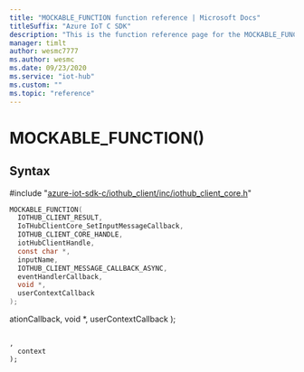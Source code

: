 ```yaml
---                             
title: "MOCKABLE_FUNCTION function reference | Microsoft Docs" 
titleSuffix: "Azure IoT C SDK"            
description: "This is the function reference page for the MOCKABLE_FUNCTION() function in the Azure IoT C SDK. This SDK is used with Azure IoT Hub and Azure IoT Hub Device Provisioning Service"            
manager: timlt                 
author: wesmc7777              
ms.author: wesmc               
ms.date: 09/23/2020                    
ms.service: "iot-hub"             
ms.custom: ""                
ms.topic: "reference"        
---                            
```


# MOCKABLE_FUNCTION()

## Syntax

\#include "[azure-iot-sdk-c/iothub_client/inc/iothub_client_core.h](../iothub-client-core-h.md)"  
```C
MOCKABLE_FUNCTION(
  IOTHUB_CLIENT_RESULT,
  IoTHubClientCore_SetInputMessageCallback,
  IOTHUB_CLIENT_CORE_HANDLE,
  iotHubClientHandle,
  const char *,
  inputName,
  IOTHUB_CLIENT_MESSAGE_CALLBACK_ASYNC,
  eventHandlerCallback,
  void *,
  userContextCallback
);
```

ationCallback,
  void *,
  userContextCallback
);
```

,
  context
);
```

